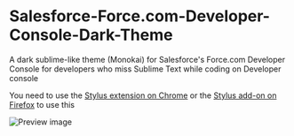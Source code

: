 # Salesforce-Force.com-Developer-Console-Dark-Theme

A dark sublime-like theme (Monokai) for Salesforce's Force.com Developer Console for developers who miss Sublime Text while coding on Developer console

You need to use the [Stylus extension on Chrome](https://chrome.google.com/webstore/detail/stylus/clngdbkpkpeebahjckkjfobafhncgmne) or the [Stylus add-on on Firefox](https://addons.mozilla.org/en-US/firefox/addon/styl-us/) to use this

![Preview image](https://userstyles.org/style_screenshots/138411_after.png?r=1539676865)
